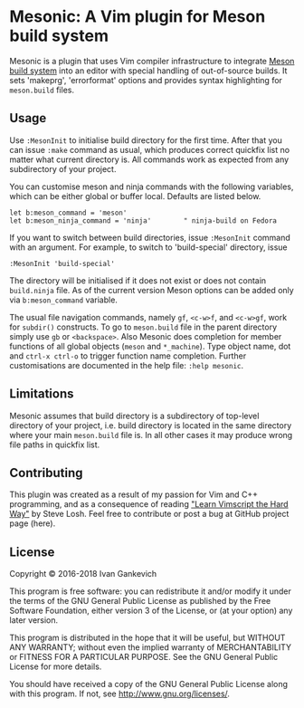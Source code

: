 # Mesonic: A Vim plugin for Meson build system

Mesonic is a plugin that uses Vim compiler infrastructure to integrate
[Meson build system](http://mesonbuild.com/) into an editor with special
handling of out-of-source builds. It sets 'makeprg', 'errorformat' options and
provides syntax highlighting for ``meson.build`` files.

## Usage

Use ``:MesonInit`` to initialise build directory for the first time. After that
you can issue ``:make`` command as usual, which produces correct quickfix list
no matter what current directory is. All commands work as expected from any
subdirectory of your project.

You can customise meson and ninja commands with the following variables, which
can be either global or buffer local. Defaults are listed below.

	let b:meson_command = 'meson'
	let b:meson_ninja_command = 'ninja'        " ninja-build on Fedora

If you want to switch between build directories, issue ``:MesonInit`` command with an
argument. For example, to switch to 'build-special' directory, issue

	:MesonInit 'build-special'

The directory will be initialised if it does not exist or does not contain
``build.ninja`` file. As of the current version Meson options can be added only via
``b:meson_command`` variable.

The usual file navigation commands, namely ``gf``, ``<c-w>f``, and ``<c-w>gf``,
work for `subdir()` constructs. To go to ``meson.build`` file in the parent
directory simply use ``gb`` or ``<backspace>``.  Also Mesonic does completion for
member functions of all global objects (`meson` and `*_machine`). Type object
name, dot and ``ctrl-x ctrl-o`` to trigger function name completion. Further
customisations are documented in the help file: ``:help mesonic``.

## Limitations

Mesonic assumes that build directory is a subdirectory of top-level directory of
your project, i.e. build directory is located in the same directory where your
main ``meson.build`` file is. In all other cases it may produce wrong file paths
in quickfix list.

## Contributing

This plugin was created as a result of my passion for Vim and C++
programming, and as a consequence of reading
["Learn Vimscript the Hard Way"](http://learnvimscriptthehardway.stevelosh.com/)
by Steve Losh. Feel free to contribute or post a bug at GitHub project page
(here).

## License

Copyright © 2016-2018 Ivan Gankevich

This program is free software: you can redistribute it and/or modify
it under the terms of the GNU General Public License as published by
the Free Software Foundation, either version 3 of the License, or
(at your option) any later version.

This program is distributed in the hope that it will be useful,
but WITHOUT ANY WARRANTY; without even the implied warranty of
MERCHANTABILITY or FITNESS FOR A PARTICULAR PURPOSE. See the
GNU General Public License for more details.

You should have received a copy of the GNU General Public License
along with this program. If not, see <http://www.gnu.org/licenses/>.
